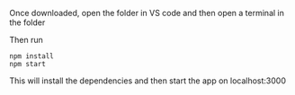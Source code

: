 Once downloaded, open the folder in VS code and then open a terminal in the folder

Then run

```
npm install
npm start
```

This will install the dependencies and then start the app on localhost:3000